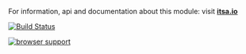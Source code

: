 For information, api and documentation about this module: visit <b><a href="http://itsa.io">itsa.io</a></b>

[![Build Status](https://travis-ci.org/itsa/client-storage.svg?branch=master)](https://travis-ci.org/itsa/client-storage)

[![browser support](https://ci.testling.com/itsa/client-storage.png)](https://ci.testling.com/itsa/client-storage)